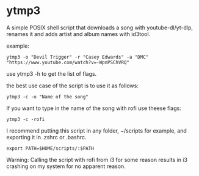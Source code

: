 # ytmp3
A simple POSIX shell script that downloads a song with youtube-dl/yt-dlp, renames it and adds artist and album names with id3tool.

example: 

```
ytmp3 -o "Devil Trigger" -r "Casey Edwards" -a "DMC" "https://www.youtube.com/watch?v=-WpnPSChVRQ"
```
use ytmp3 -h to get the list of flags.

the best use case of the script is to use it as follows:

```
ytmp3 -c -o "Name of the song"
```

If you want to type in the name of the song with rofi use theese flags: 

```
ytmp3 -c -rofi
```

I recommend putting this script in any folder, ~/scripts for example, and exporting it in .zshrc or .bashrc.
```
export PATH=$HOME/scripts/:$PATH
```

Warning: Calling the script with rofi from i3 for some reason results in i3 crashing on my system for no apparent reason.
